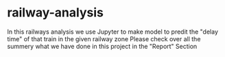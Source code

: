 # railway-analysis
In this railways analysis we use Jupyter to make model to predit the "delay time" of that train in the given railway zone 
Please check over all the summery what we have done in this project in the "Report" Section